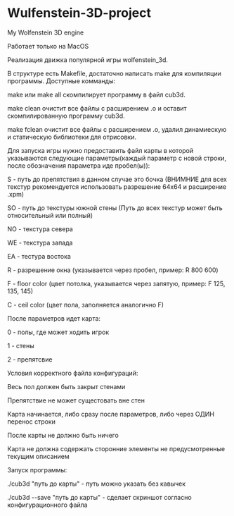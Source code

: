 # Wulfenstein-3D-project
My Wolfenstein 3D engine

Работает только на MacOS

Реализация движка популярной игры wolfenstein_3d.

В структуре есть Makefile, достаточно написать make для компиляции программы. Доступные комманды:

make или make all скомпилирует программу в файл cub3d.

make clean очистит все файлы с расширением .o и оставит скомпилированную программу cub3d.

make fclean очистит все файлы с расширением .o, удалил динамиескую и статическую библиотеки для отрисовки.

Для запуска игры нужно предоставить файл карты в которой указываются следующие параметры(каждый параметр с новой строки, после обозначения параметра иде пробел(ы)):


S - путь до препятствия в данном случае это бочка (ВНИМНИЕ для всех текстур рекомендуется использовать разрешение 64x64 и расширение .xpm)

SO - путь до текстуры южной стены (Путь до всех текстур может быть относительный или полный)

NO - текстура севера

WE - текстура запада

EA - тестура востока

R - разрешение окна (указывается через пробел, пример: R 800 600)

F - floor color (цвет потолка, указывается через запятую, пример: F 125, 135, 145)

C - ceil color (цвет пола, заполняется аналогично F)


После параметров идет карта:

0 - полы, где может ходить игрок

1 - стены

2 - препятсвие

Условия корректного файла конфигураций:


Весь пол должен быть закрыт стенами

Препятствие не может сущестовать вне стен

Карта начинается, либо сразу после параметров, либо через ОДИН перенос строки

После карты не должно быть ничего

Карта не должна содержать сторонние элементы не предусмотренные текущим описанием


Запуск программы:

./cub3d "путь до карты" - путь можно указать без кавычек

./cub3d --save "путь до карты" - сделает скриншот согласно конфигурационного файла
